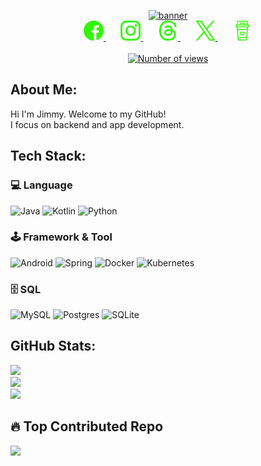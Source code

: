 <p align="center">
    <a href="https://git.io/typing-svg">
      <img src="https://readme-typing-svg.demolab.com?font=Fira+Code&pause=1000&color=30F700&size=40&center=true&vCenter=true&width=600&height=120&lines=Hi+I'm+Jimmy.;+Welcome+to+my+GitHub!"  alt="banner"/>
    </a>
    <br>
    <a href="https://www.facebook.com/profile.php?id=100000427969629">
        <img width="32px" alt="Facebook"  src="images/facebook.png"/>
    </a>&nbsp;&nbsp;&nbsp;&nbsp;&nbsp;
    <a href="https://instagram.com/af19git5">
        <img width="32px" alt="Instagram" src="images/instagram.png"/>
    </a>&nbsp;&nbsp;&nbsp;&nbsp;&nbsp;
    <a href="https://www.threads.net/@af19git5">
        <img width="32px" alt="Threads" src="images/threads.png"/>
    </a>&nbsp;&nbsp;&nbsp;&nbsp;&nbsp;
    <a href="https://x.com/af19git5">
        <img width="32px" alt="X" src="images/x.png"/>
    </a>&nbsp;&nbsp;&nbsp;&nbsp;&nbsp;
    <a href="https://paypal.me/af19git5">
        <img width="32px" alt="Donate" src="images/coffee.png"/>
    </a>
    <br>
    <br>
    <a href="https://visitcount.itsvg.in">
        <img src="https://visitcount.itsvg.in/api?id=af19git5&color=3&icon=4"  alt="Number of views"/>
    </a>
</p>

## About Me:

Hi I'm Jimmy. Welcome to my GitHub!<br>I focus on backend and app development.

## Tech Stack:

### 💻 Language

![Java](https://img.shields.io/badge/java-%23ED8B00.svg?style=for-the-badge&logo=openjdk&logoColor=white)
![Kotlin](https://img.shields.io/badge/kotlin-%237F52FF.svg?style=for-the-badge&logo=kotlin&logoColor=white)
![Python](https://img.shields.io/badge/python-3670A0?style=for-the-badge&logo=python&logoColor=ffdd54)

### 🕹️ Framework & Tool

![Android](https://img.shields.io/badge/ANDROID-%2351B155.svg?style=for-the-badge&logo=android&logoColor=white)
![Spring](https://img.shields.io/badge/spring-%236DB33F.svg?style=for-the-badge&logo=spring&logoColor=white)
![Docker](https://img.shields.io/badge/docker-%230db7ed.svg?style=for-the-badge&logo=docker&logoColor=white)
![Kubernetes](https://img.shields.io/badge/kubernetes-%23326ce5.svg?style=for-the-badge&logo=kubernetes&logoColor=white)

### 🗄️ SQL

![MySQL](https://img.shields.io/badge/mysql-4479A1.svg?style=for-the-badge&logo=mysql&logoColor=white)
![Postgres](https://img.shields.io/badge/postgres-%23316192.svg?style=for-the-badge&logo=postgresql&logoColor=white)
![SQLite](https://img.shields.io/badge/sqlite-%2307405e.svg?style=for-the-badge&logo=sqlite&logoColor=white)

## GitHub Stats:

![](https://github-readme-stats.vercel.app/api?username=af19git5&theme=dark&hide_border=false&include_all_commits=false&count_private=false)<br/>
![](https://github-readme-streak-stats.herokuapp.com/?user=af19git5&theme=dark&hide_border=false)<br/>
![](https://github-readme-stats.vercel.app/api/top-langs/?username=af19git5&theme=dark&hide_border=false&include_all_commits=false&count_private=false&layout=compact)

## 🔥 Top Contributed Repo

![](https://github-contributor-stats.vercel.app/api?username=af19git5&limit=5&theme=merko&combine_all_yearly_contributions=true)
